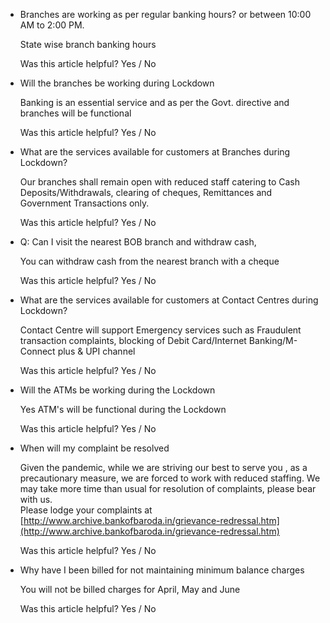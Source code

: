 *   Branches are working as per regular banking hours? or between 10:00 AM to 2:00 PM.
    
    State wise branch banking hours
    
    Was this article helpful? Yes / No
    
*   Will the branches be working during Lockdown
    
    Banking is an essential service and as per the Govt. directive and branches will be functional
    
    Was this article helpful? Yes / No
    
*   What are the services available for customers at Branches during Lockdown?
    
    Our branches shall remain open with reduced staff catering to Cash Deposits/Withdrawals, clearing of cheques, Remittances and Government Transactions only.
    
    Was this article helpful? Yes / No
    
*   Q: Can I visit the nearest BOB branch and withdraw cash,
    
    You can withdraw cash from the nearest branch with a cheque
    
    Was this article helpful? Yes / No
    
*   What are the services available for customers at Contact Centres during Lockdown?
    
    Contact Centre will support Emergency services such as Fraudulent transaction complaints, blocking of Debit Card/Internet Banking/M-Connect plus & UPI channel
    
    Was this article helpful? Yes / No
    
*   Will the ATMs be working during the Lockdown
    
    Yes ATM's will be functional during the Lockdown
    
    Was this article helpful? Yes / No
    
*   When will my complaint be resolved
    
    Given the pandemic, while we are striving our best to serve you , as a precautionary measure, we are forced to work with reduced staffing. We may take more time than usual for resolution of complaints, please bear with us.  
    Please lodge your complaints at [http://www.archive.bankofbaroda.in/grievance-redressal.htm](http://www.archive.bankofbaroda.in/grievance-redressal.htm)
    
    Was this article helpful? Yes / No
    
*   Why have I been billed for not maintaining minimum balance charges
    
    You will not be billed charges for April, May and June
    
    Was this article helpful? Yes / No